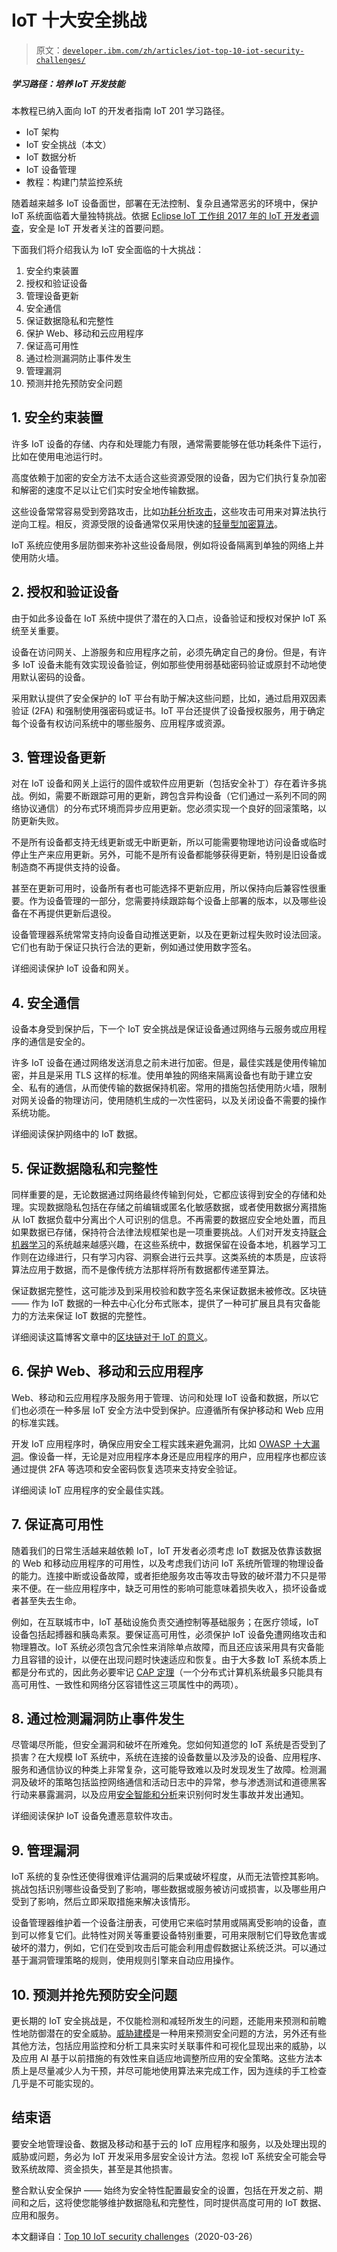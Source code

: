 # IoT 十大安全挑战

> 原文：[`developer.ibm.com/zh/articles/iot-top-10-iot-security-challenges/`](https://developer.ibm.com/zh/articles/iot-top-10-iot-security-challenges/)

##### 学习路径：培养 IoT 开发技能

本教程已纳入面向 IoT 的开发者指南 IoT 201 学习路径。

*   IoT 架构
*   IoT 安全挑战（本文）
*   IoT 数据分析
*   IoT 设备管理
*   教程：构建门禁监控系统

随着越来越多 IoT 设备面世，部署在无法控制、复杂且通常恶劣的环境中，保护 IoT 系统面临着大量独特挑战。依据 [Eclipse IoT 工作组 2017 年的 IoT 开发者调查](https://ianskerrett.wordpress.com/2017/04/19/iot-developer-trends-2017-edition/)，安全是 IoT 开发者关注的首要问题。

下面我们将介绍我认为 IoT 安全面临的十大挑战：

1.  安全约束装置
2.  授权和验证设备
3.  管理设备更新
4.  安全通信
5.  保证数据隐私和完整性
6.  保护 Web、移动和云应用程序
7.  保证高可用性
8.  通过检测漏洞防止事件发生
9.  管理漏洞
10.  预测并抢先预防安全问题

## 1\. 安全约束装置

许多 IoT 设备的存储、内存和处理能力有限，通常需要能够在低功耗条件下运行，比如在使用电池运行时。

高度依赖于加密的安全方法不太适合这些资源受限的设备，因为它们执行复杂加密和解密的速度不足以让它们实时安全地传输数据。

这些设备常常容易受到旁路攻击，比如[功耗分析攻击](https://en.wikipedia.org/wiki/Power_analysis)，这些攻击可用来对算法执行逆向工程。相反，资源受限的设备通常仅采用快速的[轻量型加密算法](https://www.researchgate.net/publication/329072888_A_Survey_of_Lightweight_Cryptographic_Algorithms_for_IoT-Based_Applications_Proceedings_of_ICSICCS-2018)。

IoT 系统应使用多层防御来弥补这些设备局限，例如将设备隔离到单独的网络上并使用防火墙。

## 2\. 授权和验证设备

由于如此多设备在 IoT 系统中提供了潜在的入口点，设备验证和授权对保护 IoT 系统至关重要。

设备在访问网关、上游服务和应用程序之前，必须先确定自己的身份。但是，有许多 IoT 设备未能有效实现设备验证，例如那些使用弱基础密码验证或原封不动地使用默认密码的设备。

采用默认提供了安全保护的 IoT 平台有助于解决这些问题，比如，通过启用双因素验证 (2FA) 和强制使用强密码或证书。IoT 平台还提供了设备授权服务，用于确定每个设备有权访问系统中的哪些服务、应用程序或资源。

## 3\. 管理设备更新

对在 IoT 设备和网关上运行的固件或软件应用更新（包括安全补丁）存在着许多挑战。例如，需要不断跟踪可用的更新，跨包含异构设备（它们通过一系列不同的网络协议通信）的分布式环境而异步应用更新。您必须实现一个良好的回滚策略，以防更新失败。

不是所有设备都支持无线更新或无中断更新，所以可能需要物理地访问设备或临时停止生产来应用更新。另外，可能不是所有设备都能够获得更新，特别是旧设备或制造商不再提供支持的设备。

甚至在更新可用时，设备所有者也可能选择不更新应用，所以保持向后兼容性很重要。作为设备管理的一部分，您需要持续跟踪每个设备上部署的版本，以及哪些设备在不再提供更新后退役。

设备管理器系统常常支持向设备自动推送更新，以及在更新过程失败时设法回滚。它们也有助于保证只执行合法的更新，例如通过使用数字签名。

详细阅读保护 IoT 设备和网关。

## 4\. 安全通信

设备本身受到保护后，下一个 IoT 安全挑战是保证设备通过网络与云服务或应用程序的通信是安全的。

许多 IoT 设备在通过网络发送消息之前未进行加密。但是，最佳实践是使用传输加密，并且是采用 TLS 这样的标准。使用单独的网络来隔离设备也有助于建立安全、私有的通信，从而使传输的数据保持机密。常用的措施包括使用防火墙，限制对网关设备的物理访问，使用随机生成的一次性密码，以及关闭设备不需要的操作系统功能。

详细阅读保护网络中的 IoT 数据。

## 5\. 保证数据隐私和完整性

同样重要的是，无论数据通过网络最终传输到何处，它都应该得到安全的存储和处理。实现数据隐私包括在存储之前编辑或匿名化敏感数据，或者使用数据分离措施从 IoT 数据负载中分离出个人可识别的信息。不再需要的数据应安全地处置，而且如果数据已存储，保持符合法律法规框架也是一项重要挑战。人们对开发支持[联合机器学习](https://en.wikipedia.org/wiki/Federated_learning)的系统越来越感兴趣，在这些系统中，数据保留在设备本地，机器学习工作则在边缘进行，只有学习内容、洞察会进行云共享。这类系统的本质是，应该将算法应用于数据，而不是像传统方法那样将所有数据都传递至算法。

保证数据完整性，这可能涉及到采用校验和数字签名来保证数据未被修改。区块链 —— 作为 IoT 数据的一种去中心化分布式账本，提供了一种可扩展且具有灾备能力的方法来保证 IoT 数据的完整性。

详细阅读这篇博客文章中的[区块链对于 IoT 的意义](https://www.ibm.com/blogs/internet-of-things/watson-iot-blockchain/)。

## 6\. 保护 Web、移动和云应用程序

Web、移动和云应用程序及服务用于管理、访问和处理 IoT 设备和数据，所以它们也必须在一种多层 IoT 安全方法中受到保护。应遵循所有保护移动和 Web 应用的标准实践。

开发 IoT 应用程序时，确保应用安全工程实践来避免漏洞，比如 [OWASP 十大漏洞](https://www.ibm.com/developerworks/library/se-owasp-top10/)。像设备一样，无论是对应用程序本身还是应用程序的用户，应用程序也都应该通过提供 2FA 等选项和安全密码恢复选项来支持安全验证。

详细阅读 IoT 应用程序的安全最佳实践。

## 7\. 保证高可用性

随着我们的日常生活越来越依赖 IoT，IoT 开发者必须考虑 IoT 数据及依靠该数据的 Web 和移动应用程序的可用性，以及考虑我们访问 IoT 系统所管理的物理设备的能力。连接中断或设备故障，或者拒绝服务攻击等攻击导致的破坏潜力不只是带来不便。在一些应用程序中，缺乏可用性的影响可能意味着损失收入，损坏设备或者甚至失去生命。

例如，在互联城市中，IoT 基础设施负责交通控制等基础服务；在医疗领域，IoT 设备包括起搏器和胰岛素泵。要保证高可用性，必须保护 IoT 设备免遭网络攻击和物理篡改。IoT 系统必须包含冗余性来消除单点故障，而且还应该采用具有灾备能力且容错的设计，以便在出现问题时快速适应和恢复。由于大多数 IoT 系统本质上都是分布式的，因此务必要牢记 [CAP 定理](https://en.wikipedia.org/wiki/CAP_theorem)（一个分布式计算机系统最多只能具有高可用性、一致性和网络分区容错性这三项属性中的两项）。

## 8\. 通过检测漏洞防止事件发生

尽管竭尽所能，但安全漏洞和破坏在所难免。您如何知道您的 IoT 系统是否受到了损害？在大规模 IoT 系统中，系统在连接的设备数量以及涉及的设备、应用程序、服务和通信协议的种类上非常复杂，这可能导致难以及时发现发生了故障。检测漏洞及破坏的策略包括监控网络通信和活动日志中的异常，参与渗透测试和道德黑客行动来暴露漏洞，以及应用[安全智能和分析](https://www.ibm.com/security/security-intelligence/)来识别何时发生事故并发出通知。

详细阅读保护 IoT 设备免遭恶意软件攻击。

## 9\. 管理漏洞

IoT 系统的复杂性还使得很难评估漏洞的后果或破坏程度，从而无法管控其影响。挑战包括识别哪些设备受到了影响，哪些数据或服务被访问或损害，以及哪些用户受到了影响，然后立即采取措施来解决该情形。

设备管理器维护着一个设备注册表，可使用它来临时禁用或隔离受影响的设备，直到可以修复它们。此特性对网关等重要设备特别重要，可用来限制它们导致危害或破坏的潜力，例如，它们在受到攻击后可能会利用虚假数据让系统泛洪。可以通过基于漏洞管理策略的规则，使用规则引擎来自动应用操作。

## 10\. 预测并抢先预防安全问题

更长期的 IoT 安全挑战是，不仅能检测和减轻所发生的问题，还能用来预测和前瞻性地防御潜在的安全威胁。[威胁建模](https://www.owasp.org/index.php/Application_Threat_Modeling)是一种用来预测安全问题的方法，另外还有些其他方法，包括应用监控和分析工具来实时关联事件和可视化显现出来的威胁，以及应用 AI 基于以前措施的有效性来自适应地调整所应用的安全策略。这些方法本质上是尽量减少人为干预，并尽可能地使用算法来完成工作，因为连续的手工检查几乎是不可能实现的。

## 结束语

要安全地管理设备、数据及移动和基于云的 IoT 应用程序和服务，以及处理出现的威胁或问题，务必为 IoT 开发采用多层安全设计方法。忽视 IoT 系统安全可能会导致系统故障、资金损失，甚至是其他损害。

整合默认安全保护 —— 始终为安全特性配置最安全的设置，包括在开发之前、期间和之后，这将使您能够维护数据隐私和完整性，同时提供高度可用的 IoT 数据、应用和服务。

本文翻译自：[Top 10 IoT security challenges](https://developer.ibm.com/technologies/iot/articles/iot-top-10-iot-security-challenges)（2020-03-26）